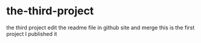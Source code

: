 # the-third-project
the third project 
edit the readme file in github site and merge 
this is the first project l published it
